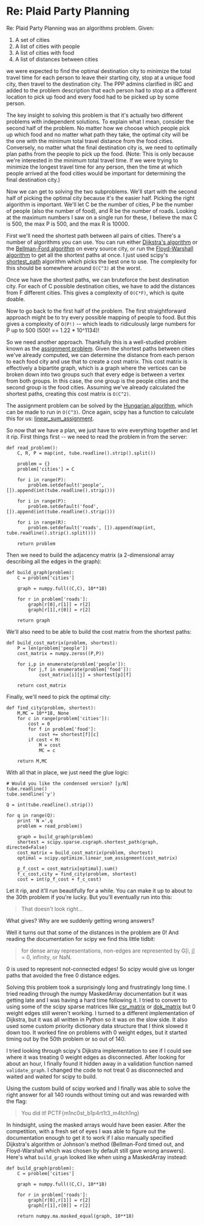 Re: Plaid Party Planning
========================

Re: Plaid Party Planning was an algorithms problem. Given:

1. A set of cities
1. A list of cities with people
1. A list of cities with food
1. A list of distances between cities

we were expected to find the optimal destination city to minimize
the total travel time for each person to leave their starting city,
stop at a unique food city, then travel to the destination city.
The PPP admins clarified in IRC and added to the problem description
that each person had to stop at a different location to pick up food
and every food had to be picked up by some person.

The key insight to solving this problem is that it's actually two
different problems with independent solutions. To explain what I
mean, consider the second half of the problem. No matter how we
choose which people pick up which food and no matter what path they
take, the optimal city will be the one with the minimum total travel
distance from the food cities. Conversely, no matter what the final
destination city is, we need to optimally plan paths from the people
to pick up the food. (Note: This is only because we're interested in
the minimum total travel time. If we were trying to minimize the
longest travel time for any person, then the time at which people
arrived at the food cities would be important for determining the
final destination city.)

Now we can get to solving the two subproblems. We'll start with the
second half of picking the optimal city because it's the easier half.
Picking the right algorithm is important. We'll let C be the number
of cities, P be the number of people (also the number of food), and
R be the number of roads. Looking at the maximum numbers I saw on a
single run for these, I believe the max C is 500, the max P is 500,
and the max R is 10000.

First we'll need the shortest path between all pairs of cities.
There's a number of algorithms you can use. You can run either
[Dijkstra's algorithm](https://en.wikipedia.org/wiki/Dijkstra%27s_algorithm)
or the
[Bellman-Ford algorithm](https://en.wikipedia.org/wiki/Bellman%E2%80%93Ford_algorithm)
on every source city, or run the
[Floyd-Warshall algorithm](https://en.wikipedia.org/wiki/Floyd%E2%80%93Warshall_algorithm)
to get all the shortest paths at once. I just used scipy's
[shortest_path](https://docs.scipy.org/doc/scipy-1.1.0/reference/generated/scipy.sparse.csgraph.shortest_path.html)
algorithm which picks the best one to use. The complexity for this
should be somewhere around `O(C^3)` at the worst.

Once we have the shortest paths, we can bruteforce the best
destination city. For each of C possible destination cities, we have
to add the distances from F different cities. This gives a complexity
of `O(C*F)`, which is quite doable.

Now to go back to the first half of the problem. The first
straightforward approach might be to try every possible mapping of
people to food. But this gives a complexity of `O(P!)` -- which leads
to ridiculously large numbers for P up to 500
(500! == 1.22 * 10^1134)!

So we need another approach. Thankfully this is a well-studied
problem known as the
[assignment problem](https://en.wikipedia.org/wiki/Assignment_problem).
Given the shortest paths between cities we've already computed, we
can determine the distance from each person to each food city and
use that to create a cost matrix. This cost matrix is effectively a
bipartite graph, which is a graph where the vertices can be broken
down into two groups such that every edge is between a vertex from
both groups. In this case, the one group is the people cities and the
second group is the food cities. Assuming we've already calculated
the shortest paths, creating this cost matrix is `O(C^2)`.

The assignment problem can be solved by the
[Hungarian algorithm](https://en.wikipedia.org/wiki/Hungarian_algorithm),
which can be made to run in `O(C^3)`. Once again, scipy has a
function to calculate this for us:
[linear_sum_assignment](https://docs.scipy.org/doc/scipy-1.1.0/reference/generated/scipy.optimize.linear_sum_assignment.html).

So now that we have a plan,  we just have to wire everything together
and let it rip. First things first -- we need to read the problem in
from the server:

```
def read_problem():
    C, R, P = map(int, tube.readline().strip().split())

    problem = {}
    problem['cities'] = C

    for i in range(P):
        problem.setdefault('people', []).append(int(tube.readline().strip()))

    for i in range(P):
        problem.setdefault('food', []).append(int(tube.readline().strip()))

    for i in range(R):
        problem.setdefault('roads', []).append(map(int, tube.readline().strip().split()))

    return problem
```

Then we need to build the adjacency matrix (a 2-dimensional array
describing all the edges in the graph):

```
def build_graph(problem):
    C = problem['cities']

    graph = numpy.full((C,C), 10**18)

    for r in problem['roads']:
        graph[r[0],r[1]] = r[2]
        graph[r[1],r[0]] = r[2]

    return graph
```

We'll also need to be able to build the cost matrix from the shortest
paths:

```
def build_cost_matrix(problem, shortest):
    P = len(problem['people'])
    cost_matrix = numpy.zeros((P,P))

    for i,p in enumerate(problem['people']):
        for j,f in enumerate(problem['food']):
            cost_matrix[i][j] = shortest[p][f]

    return cost_matrix
```

Finally, we'll need to pick the optimal city:

```
def find_city(problem, shortest):
    M,MC = 10**18, None
    for c in range(problem['cities']):
        cost = 0
        for f in problem['food']:
            cost += shortest[f][c]
        if cost < M:
            M = cost
            MC = c

    return M,MC
```

With all that in place, we just need the glue logic:

```
# Would you like the condensed version? [y/N]
tube.readline()
tube.sendline('y')

Q = int(tube.readline().strip())

for q in range(Q):
    print 'N =',q
    problem = read_problem()

    graph = build_graph(problem)
    shortest = scipy.sparse.csgraph.shortest_path(graph, directed=False)
    cost_matrix = build_cost_matrix(problem, shortest)
    optimal = scipy.optimize.linear_sum_assignment(cost_matrix)

    p_f_cost = cost_matrix[optimal].sum()
    f_c_cost,city = find_city(problem, shortest)
    cost = int(p_f_cost + f_c_cost)
```

Let it rip, and it'll run beautifully for a while. You can make it up
to about to the 30th problem if you're lucky. But you'll eventually
run into this:

> That doesn't look right...

What gives? Why are we suddenly getting wrong answers?

Well it turns out that some of the distances in the problem are 0!
And reading the documentation for scipy we find this little tidbit:

> for dense array representations, non-edges are represented by
  G[i, j] = 0, infinity, or NaN.

0 is used to represent not-connected edges! So scipy would give us
longer paths that avoided the free 0 distance edges.

Solving this problem took a surprisingly long and frustratingly long
time. I tried reading through the numpy MaskedArray documentation but
it was getting late and I was having a hard time following it. I
tried to convert to using some of the scipy sparse matrices like
[csr_matrix](https://docs.scipy.org/doc/scipy-1.1.0/reference/generated/scipy.sparse.csr_matrix.html#scipy.sparse.csr_matrix)
or
[dok_matrix](https://docs.scipy.org/doc/scipy-1.1.0/reference/generated/scipy.sparse.dok_matrix.html#scipy.sparse.dok_matrix)
but 0 weight edges still weren't working. I turned to a different
implementation of Dijkstra, but it was all written in Python so it
was on the slow side. It also used some custom priority dictionary
data structure that I think slowed it down too. It worked fine on
problems with 0 weight edges, but it started timing out by the 50th
problem or so out of 140.

I tried looking through scipy's Dijkstra implementation to see if I
could see where it was treating 0 weight edges as disconnected.
After looking for about an hour, I finally found it hidden away in a
validation function named `validate_graph`. I changed the code to not
treat 0 as disconnected and waited and waited for scipy to build.

Using the custom build of scipy worked and I finally was able to
solve the right answer for all 140 rounds without timing out and
was rewarded with the flag:

> You did it! PCTF{m1nc0st_b1p4rt1t3_m4tch1ng}

In hindsight, using the masked arrays would have been easier. After
the competition, with a fresh set of eyes I was able to figure out
the documentation enough to get it to work if I also manually
specified Dijkstra's algorithm or Johnson's method (Bellman-Ford
timed out, and Floyd-Warshall which was chosen by default still gave
wrong answers). Here's what `build_graph` looked like when using a
MaskedArray instead:

```
def build_graph(problem):
    C = problem['cities']

    graph = numpy.full((C,C), 10**18)

    for r in problem['roads']:
        graph[r[0],r[1]] = r[2]
        graph[r[1],r[0]] = r[2]

    return numpy.ma.masked_equal(graph, 10**18)
```
